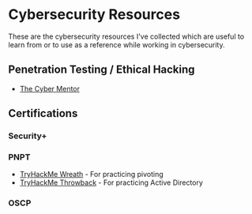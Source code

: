# Cybersecurity Resources
These are the cybersecurity resources I've collected which are useful to learn from or to use as a reference while working in cybersecurity.

## Penetration Testing / Ethical Hacking
- [The Cyber Mentor](https://www.youtube.com/@TCMSecurityAcademy)

## Certifications

### Security+

### PNPT
- [TryHackMe Wreath](https://tryhackme.com/room/wreath) - For practicing pivoting
- [TryHackMe Throwback](https://tryhackme.com/network/throwback) - For practicing Active Directory

### OSCP


